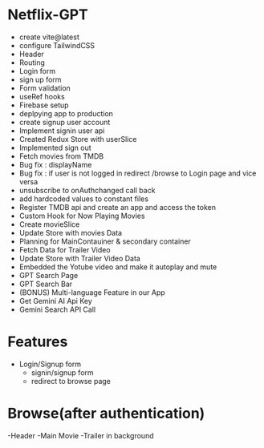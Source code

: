 # Netflix-GPT

- create vite@latest
- configure TailwindCSS
- Header
- Routing
- Login form
- sign up form
- Form validation
- useRef hooks
- Firebase setup
- deplpying app to production
- create signup user account
- Implement signin user api
- Created Redux Store with userSlice
- Implemented sign out
- Fetch movies from TMDB
- Bug fix : displayName
- Bug fix : if user is not logged in redirect /browse to Login page and vice versa
- unsubscribe to onAuthchanged call back
- add hardcoded values to constant files
- Register TMDB api and create an app and access the token
- Custom Hook for Now Playing Movies
- Create movieSlice
- Update Store with movies Data
- Planning for MainContauiner & secondary container
- Fetch Data for Trailer Video
- Update Store with Trailer Video Data
- Embedded the Yotube video and make it autoplay and mute
- GPT Search Page
- GPT Search Bar
- (BONUS) Multi-language Feature in our App
- Get  Gemini AI Api Key
- Gemini Search API Call

# Features

- Login/Signup form
  - signin/signup form
  - redirect to browse page

# Browse(after authentication)
  -Header
    -Main Movie
        -Trailer in background
